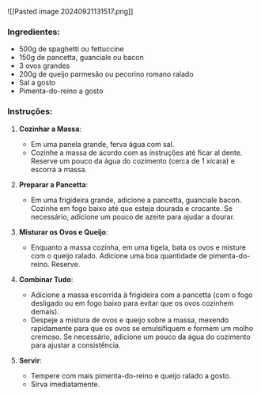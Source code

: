 
![[Pasted image 20240921131517.png]]
### Ingredientes:
- 500g de spaghetti ou fettuccine
- 150g de pancetta, guanciale ou bacon
- 3 ovos grandes
- 200g de queijo parmesão ou pecorino romano ralado
- Sal a gosto
- Pimenta-do-reino a gosto

### Instruções:

1. **Cozinhar a Massa**:
   - Em uma panela grande, ferva água com sal.
   - Cozinhe a massa de acordo com as instruções até ficar al dente. Reserve um pouco da água do cozimento (cerca de 1 xícara) e escorra a massa.

2. **Preparar a Pancetta**:
   - Em uma frigideira grande, adicione a pancetta, guanciale bacon. Cozinhe em fogo baixo até que esteja dourada e crocante. Se necessário, adicione um pouco de azeite para ajudar a dourar.

3. **Misturar os Ovos e Queijo**:
   - Enquanto a massa cozinha, em uma tigela, bata os ovos e misture com o queijo ralado. Adicione uma boa quantidade de pimenta-do-reino. Reserve.

4. **Combinar Tudo**:
   - Adicione a massa escorrida à frigideira com a pancetta (com o fogo desligado ou em fogo baixo para evitar que os ovos cozinhem demais).
   - Despeje a mistura de ovos e queijo sobre a massa, mexendo rapidamente para que os ovos se emulsifiquem e formem um molho cremoso. Se necessário, adicione um pouco da água do cozimento para ajustar a consistência.

5. **Servir**:
   - Tempere com mais pimenta-do-reino e queijo ralado a gosto.
   - Sirva imediatamente.